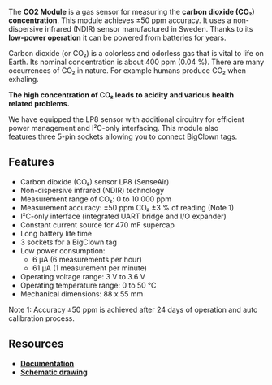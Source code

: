 The **CO2 Module** is a gas sensor for measuring the **carbon dioxide (CO₂) concentration**. This module achieves ±50 ppm accuracy. It uses a non-dispersive infrared (NDIR) sensor manufactured in Sweden. Thanks to its **low-power operation** it can be powered from batteries for years.

Carbon dioxide (or CO₂) is a colorless and odorless gas that is vital to life on Earth. Its nominal concentration is about 400 ppm (0.04 %). There are many occurrences of CO₂ in nature. For example humans produce CO₂ when exhaling.

**The high concentration of CO₂ leads to acidity and various health related problems.**

We have equipped the LP8 sensor with additional circuitry for efficient power management and I²C-only interfacing. This module also features three 5-pin sockets allowing you to connect BigClown tags.

## Features

* Carbon dioxide (CO₂) sensor LP8 (SenseAir)
* Non-dispersive infrared (NDIR) technology
* Measurement range of CO₂: 0 to 10 000 ppm
* Measurement accuracy: ±50 ppm CO₂ ±3 % of reading (Note 1)
* I²C-only interface (integrated UART bridge and I/O expander)
* Constant current source for 470 mF supercap
* Long battery life time
* 3 sockets for a BigClown tag
* Low power consumption:
    * 6 µA (6 measurements per hour)
    * 61 µA (1 measurement per minute)
* Operating voltage range: 3 V to 3.6 V
* Operating temperature range: 0 to 50 °C
* Mechanical dimensions: 88 x 55 mm

Note 1: Accuracy ±50 ppm is achieved after 24 days of operation and auto calibration process.

## Resources

* [**Documentation**](https://www.bigclown.com/doc/hardware/about-co2-module/)
* [**Schematic drawing**](https://github.com/bigclownlabs/bc-hardware/tree/master/out/bc-module-co2)
